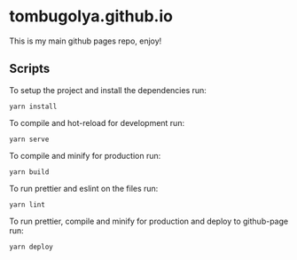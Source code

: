 # tombugolya.github.io
This is my main github pages repo, enjoy!

## Scripts
To setup the project and install the dependencies run:
```
yarn install
```

To compile and hot-reload for development run:
```
yarn serve
```

To compile and minify for production run:
```
yarn build
```

To run prettier and eslint on the files run:
```
yarn lint
```
To run prettier, compile and minify for production and deploy to github-page run:
```
yarn deploy
```

